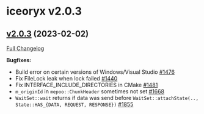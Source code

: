 # iceoryx v2.0.3

## [v2.0.3](https://github.com/eclipse-iceoryx/iceoryx/tree/v2.0.3) (2023-02-02)

[Full Changelog](https://github.com/eclipse-iceoryx/iceoryx/compare/v2.0.2...v2.0.3)

**Bugfixes:**

- Build error on certain versions of Windows/Visual Studio [\#1476](https://github.com/eclipse-iceoryx/iceoryx/issues/1476)
- Fix FileLock leak when lock failed [\#1440](https://github.com/eclipse-iceoryx/iceoryx/issues/1440)
- Fix INTERFACE_INCLUDE_DIRECTORIES in CMake [\#1481](https://github.com/eclipse-iceoryx/iceoryx/issues/1481)
- `m_originId` in `mepoo::ChunkHeader` sometimes not set [\#1668](https://github.com/eclipse-iceoryx/iceoryx/issues/1668)
- `WaitSet::wait` returns if data was send before `WaitSet::attachState(.., State::HAS_{DATA, REQUEST, RESPONSE})` [\#1855](https://github.com/eclipse-iceoryx/iceoryx/issues/1855)
